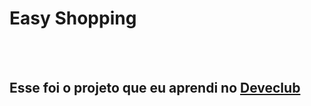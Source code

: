 <h1>Easy Shopping</h1>
<br>
<br>
<h2>Esse foi o projeto que eu aprendi no <a href="https://rodolfomori.com.br/devclub">Deveclub</a></h2>
